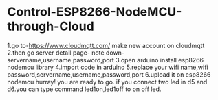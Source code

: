 # Control-ESP8266-NodeMCU-through-Cloud

1.go to-https://www.cloudmqtt.com/
make new account on cloudmqtt
2.then go server detail page-
note down-servername,username,password,port
3.open arduino
install esp8266 nodemcu library
4.import code in arduino
5.replace your wifi name,wifi password,servername,username,password,port
6.upload it on esp8266 nodemcu
hurray! you are ready to go.
if you connect two led in d5 and d6.you can type command led1on,led1off to on off led.
